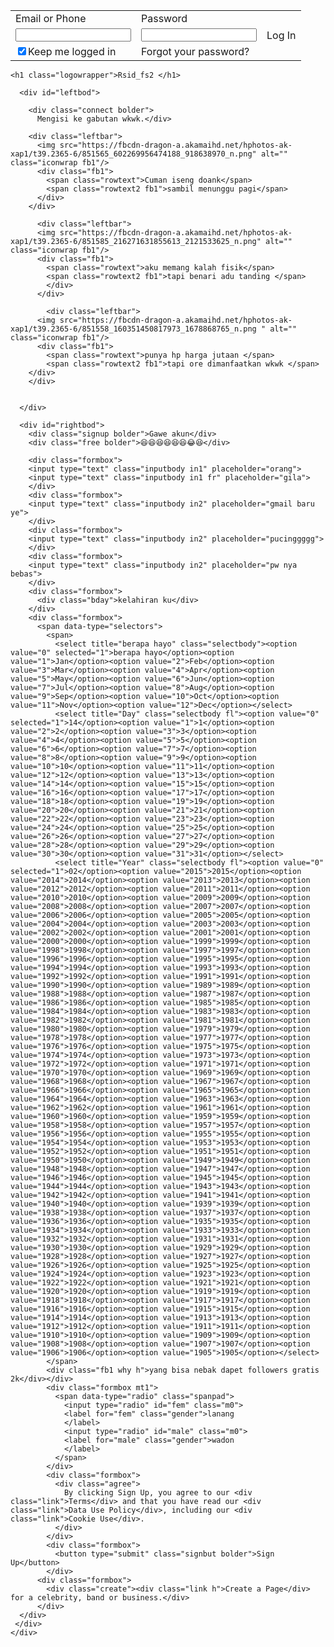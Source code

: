 <link href='https://fonts.googleapis.com/css?family=Open+Sans:400,700' rel='stylesheet' type='text/css'>

<div id="navwrapper">
  <div id="navbar"> <table class="tablewrapper">
    <tr>
      <td class="row1">Email or Phone</td>
      <td class="row1">Password</td>
    </tr>
    <tr>
      <td><input type="text" class="inputtext">
      </td>
      <td><input type="text" class="inputtext">
      </td>
      <td><div id="button">Log In</div></td>
    </tr>
    <tr>
      <td>
        <div class="row2"><input type="checkbox" checked>Keep me logged in</div></td>
      <td class="row2 h">Forgot your password?</td>
  </table>
    
    <h1 class="logowrapper">Rsid_fs2 </h1>
   
  </div>
  </div>

  <div id="contentwrapper">
    <div id="content">
      
      <div id="leftbod">
        
        <div class="connect bolder">
          Mengisi ke gabutan wkwk.</div>
        
        <div class="leftbar">
          <img src="https://fbcdn-dragon-a.akamaihd.net/hphotos-ak-xap1/t39.2365-6/851565_602269956474188_918638970_n.png" alt="" class="iconwrap fb1"/>
          <div class="fb1">
            <span class="rowtext">Cuman iseng doank</span>
            <span class="rowtext2 fb1">sambil menunggu pagi</span>
          </div>
        </div> 
          
          <div class="leftbar">
          <img src="https://fbcdn-dragon-a.akamaihd.net/hphotos-ak-xap1/t39.2365-6/851585_216271631855613_2121533625_n.png" alt="" class="iconwrap fb1"/>
          <div class="fb1">
            <span class="rowtext">aku memang kalah fisik</span>
            <span class="rowtext2 fb1">tapi benari adu tanding </span>
            </div>
          </div>
             
            <div class="leftbar">
          <img src="https://fbcdn-dragon-a.akamaihd.net/hphotos-ak-xap1/t39.2365-6/851558_160351450817973_1678868765_n.png " alt="" class="iconwrap fb1"/>
          <div class="fb1">
            <span class="rowtext">punya hp harga jutaan </span>
            <span class="rowtext2 fb1">tapi ore dimanfaatkan wkwk </span>
        </div> 
        </div> 
       
            
      </div>
       
      <div id="rightbod">
        <div class="signup bolder">Gawe akun</div>
        <div class="free bolder">😆😆😆😆😆😆😂😆</div>
        
        <div class="formbox">
        <input type="text" class="inputbody in1" placeholder="orang">
        <input type="text" class="inputbody in1 fr" placeholder="gila">
        </div>
        <div class="formbox">
        <input type="text" class="inputbody in2" placeholder="gmail baru ye">
        </div>
        <div class="formbox">
        <input type="text" class="inputbody in2" placeholder="pucinggggg">
        </div>
        <div class="formbox">
        <input type="text" class="inputbody in2" placeholder="pw nya bebas">
        </div>
        <div class="formbox">
          <div class="bday">kelahiran ku</div>
        </div>
        <div class="formbox">
          <span data-type="selectors">
            <span>
              <select title="berapa hayo" class="selectbody"><option value="0" selected="1">berapa hayo</option><option value="1">Jan</option><option value="2">Feb</option><option value="3">Mar</option><option value="4">Apr</option><option value="5">May</option><option value="6">Jun</option><option value="7">Jul</option><option value="8">Aug</option><option value="9">Sep</option><option value="10">Oct</option><option value="11">Nov</option><option value="12">Dec</option></select>
              <select title="Day" class="selectbody fl"><option value="0" selected="1">14</option><option value="1">1</option><option value="2">2</option><option value="3">3</option><option value="4">4</option><option value="5">5</option><option value="6">6</option><option value="7">7</option><option value="8">8</option><option value="9">9</option><option value="10">10</option><option value="11">11</option><option value="12">12</option><option value="13">13</option><option value="14">14</option><option value="15">15</option><option value="16">16</option><option value="17">17</option><option value="18">18</option><option value="19">19</option><option value="20">20</option><option value="21">21</option><option value="22">22</option><option value="23">23</option><option value="24">24</option><option value="25">25</option><option value="26">26</option><option value="27">27</option><option value="28">28</option><option value="29">29</option><option value="30">30</option><option value="31">31</option></select>
              <select title="Year" class="selectbody fl"><option value="0" selected="1">02</option><option value="2015">2015</option><option value="2014">2014</option><option value="2013">2013</option><option value="2012">2012</option><option value="2011">2011</option><option value="2010">2010</option><option value="2009">2009</option><option value="2008">2008</option><option value="2007">2007</option><option value="2006">2006</option><option value="2005">2005</option><option value="2004">2004</option><option value="2003">2003</option><option value="2002">2002</option><option value="2001">2001</option><option value="2000">2000</option><option value="1999">1999</option><option value="1998">1998</option><option value="1997">1997</option><option value="1996">1996</option><option value="1995">1995</option><option value="1994">1994</option><option value="1993">1993</option><option value="1992">1992</option><option value="1991">1991</option><option value="1990">1990</option><option value="1989">1989</option><option value="1988">1988</option><option value="1987">1987</option><option value="1986">1986</option><option value="1985">1985</option><option value="1984">1984</option><option value="1983">1983</option><option value="1982">1982</option><option value="1981">1981</option><option value="1980">1980</option><option value="1979">1979</option><option value="1978">1978</option><option value="1977">1977</option><option value="1976">1976</option><option value="1975">1975</option><option value="1974">1974</option><option value="1973">1973</option><option value="1972">1972</option><option value="1971">1971</option><option value="1970">1970</option><option value="1969">1969</option><option value="1968">1968</option><option value="1967">1967</option><option value="1966">1966</option><option value="1965">1965</option><option value="1964">1964</option><option value="1963">1963</option><option value="1962">1962</option><option value="1961">1961</option><option value="1960">1960</option><option value="1959">1959</option><option value="1958">1958</option><option value="1957">1957</option><option value="1956">1956</option><option value="1955">1955</option><option value="1954">1954</option><option value="1953">1953</option><option value="1952">1952</option><option value="1951">1951</option><option value="1950">1950</option><option value="1949">1949</option><option value="1948">1948</option><option value="1947">1947</option><option value="1946">1946</option><option value="1945">1945</option><option value="1944">1944</option><option value="1943">1943</option><option value="1942">1942</option><option value="1941">1941</option><option value="1940">1940</option><option value="1939">1939</option><option value="1938">1938</option><option value="1937">1937</option><option value="1936">1936</option><option value="1935">1935</option><option value="1934">1934</option><option value="1933">1933</option><option value="1932">1932</option><option value="1931">1931</option><option value="1930">1930</option><option value="1929">1929</option><option value="1928">1928</option><option value="1927">1927</option><option value="1926">1926</option><option value="1925">1925</option><option value="1924">1924</option><option value="1923">1923</option><option value="1922">1922</option><option value="1921">1921</option><option value="1920">1920</option><option value="1919">1919</option><option value="1918">1918</option><option value="1917">1917</option><option value="1916">1916</option><option value="1915">1915</option><option value="1914">1914</option><option value="1913">1913</option><option value="1912">1912</option><option value="1911">1911</option><option value="1910">1910</option><option value="1909">1909</option><option value="1908">1908</option><option value="1907">1907</option><option value="1906">1906</option><option value="1905">1905</option></select>
            </span>
            <div class="fb1 why h">yang bisa nebak dapet followers gratis 2k</div></div>
            <div class="formbox mt1">
              <span data-type="radio" class="spanpad">
                <input type="radio" id="fem" class="m0">
                <label for="fem" class="gender">lanang
                </label>
                <input type="radio" id="male" class="m0">
                <label for="male" class="gender">wadon
                </label>
              </span>
            </div>
            <div class="formbox">
              <div class="agree">
                By clicking Sign Up, you agree to our <div class="link">Terms</div> and that you have read our <div class="link">Data Use Policy</div>, including our <div class="link">Cookie Use</div>.
              </div>  
            </div>
            <div class="formbox">
              <button type="submit" class="signbut bolder">Sign Up</button>
            </div>
          <div class="formbox">
            <div class="create"><div class="link h">Create a Page</div> for a celebrity, band or business.</div>
          </div>
      </div>
     </div>
    </div>
